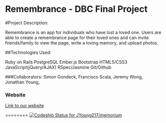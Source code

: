 Remembrance - DBC Final Project
========
#Project Description:

Remembrance is an app for individuals who have lost a loved one. Users are able to create a remembrance page for their loved ones and can invite friends/family to view the page, write a loving memory, and upload photos.


##Technologies Used:

Ruby on Rails
PostgreSQL
Ember.js
Bootstrap
HTML5/CSS3
JavaScript(jQuery/AJAX)
RSpec/Jasmine
Git/Github


###Collaborators: 
Simon Gondeck, 
Francisco Scala, 
Jeremy Wong, 
Jonathan Young, 

### Website
[Link to our website](http://remembrance-dbc.herokuapp.com/)

========
[ ![Codeship Status for JYoung217/memorium](https://www.codeship.io/projects/ceb368c0-ffca-0131-a18b-6aff84905aac/status)](https://www.codeship.io/projects/29779)
